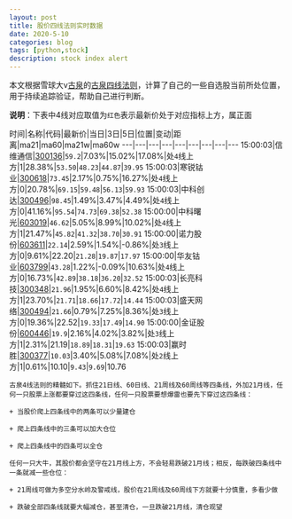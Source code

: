 ```yaml
---
layout: post
title: 股价四线法则实时数据
date: 2020-5-10
categories: blog
tags: [python,stock]
description: stock index alert
---
```



本文根据雪球大v[古泉](https://xueqiu.com/u/7148646888)的[古泉四线法则](https://xueqiu.com/7148646888/130498192)，计算了自己的一些自选股当前所处位置，用于持续追踪验证，帮助自己进行判断。

**说明**：下表中4线对应取值为`红色`表示最新价处于对应指标上方，属正面

时间|名称|代码|最新价|当日|3日|5日|位置|变动|距离|ma21|ma60|ma21w|ma60w
---|---|---|---|---|---|---|---|---
15:00:03|信维通信|[300136](https://xueqiu.com/S/SZ300136)|`59.2`|7.03%|15.02%|17.08%|处`4`线上方|1|28.38%|`53.50`|`48.23`|`44.87`|`39.95`
15:00:03|寒锐钴业|[300618](https://xueqiu.com/S/SZ300618)|`73.45`|2.17%|0.75%|16.27%|处`4`线上方|0|20.78%|`69.15`|`59.48`|`56.13`|`59.93`
15:00:03|中科创达|[300496](https://xueqiu.com/S/SZ300496)|`98.45`|1.49%|3.47%|4.49%|处`4`线上方|0|41.16%|`95.54`|`74.73`|`69.38`|`52.38`
15:00:00|中科曙光|[603019](https://xueqiu.com/S/SH603019)|`46.62`|5.05%|8.99%|10.02%|处`4`线上方|1|21.47%|`45.82`|`41.32`|`38.70`|`30.91`
15:00:00|诺力股份|[603611](https://xueqiu.com/S/SH603611)|`22.14`|2.59%|1.54%|-0.86%|处`3`线上方|0|9.61%|22.20|`21.28`|`19.87`|`17.97`
15:00:00|华友钴业|[603799](https://xueqiu.com/S/SH603799)|`43.28`|1.22%|-0.09%|10.63%|处`4`线上方|0|16.73%|`42.89`|`38.18`|`36.20`|`32.52`
15:00:03|长亮科技|[300348](https://xueqiu.com/S/SZ300348)|`21.96`|1.95%|6.60%|8.42%|处`4`线上方|1|23.70%|`21.71`|`18.66`|`17.72`|`14.44`
15:00:03|盛天网络|[300494](https://xueqiu.com/S/SZ300494)|`21.66`|0.79%|7.25%|8.36%|处`3`线上方|0|19.36%|22.52|`19.33`|`17.49`|`14.90`
15:00:00|金证股份|[600446](https://xueqiu.com/S/SH600446)|`19.9`|2.16%|4.02%|3.82%|处`3`线上方|1|2.31%|21.19|`18.89`|`18.31`|`19.63`
15:00:03|赢时胜|[300377](https://xueqiu.com/S/SZ300377)|`10.03`|3.40%|5.08%|7.08%|处`2`线上方|1|0.61%|10.10|`9.43`|`9.69`|10.76

```
古泉4线法则的精髓如下。抓住21日线、60日线、21周线及60周线等四条线，外加21月线，任何一只股票上涨都要穿过这四条线，任何一只股票要想爆雷也要先下穿过这四条线：

+ 当股价爬上四条线中的两条可以少量建仓

+ 爬上四条线中的三条可以加大仓位

+ 爬上四条线中的四条可以全仓

任何一只大牛，其股价都会坚守在21月线上方，不会轻易跌破21月线；相反，每跌破四条线中一条就减一些仓位：

+ 21周线可做为多空分水岭及警戒线，股价在21周线及60周线下方就要十分慎重，多看少做

+ 跌破全部四条线就要大幅减仓，甚至清仓，一旦跌破21月线，清仓观望
```